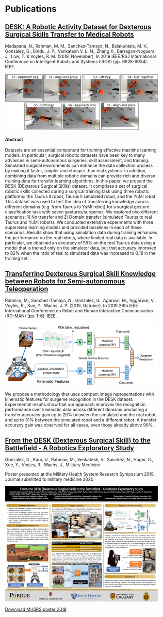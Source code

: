 # Publications

## [DESK: A Robotic Activity Dataset for Dexterous Surgical Skills Transfer to Medical Robots](https://ieeexplore.ieee.org/document/8967760)

Madapana, N., Rahman, M. M., Sanchez-Tamayo, N., Balakuntala, M. V., Gonzalez, G., Bindu, J. P., Venkatesh V. L. N., Zhang X., Barragan-Noguera, J., Low, T. & Voyles, R. M. (2019, November). In 2019 IEEE/RSJ International Conference on Intelligent Robots and Systems (IROS) (pp. 6928-6934). IEEE.


<p align="center">
  <img width="640" src="surgemes2.png">
</p>

#### Abstract

Datasets are an essential component for training effective machine learning models. In particular, surgical robotic datasets have been key to many advances in semi-autonomous surgeries, skill assessment, and training. Simulated surgical environments can enhance the data collection process by making it faster, simpler and cheaper than real systems. In addition, combining data from multiple robotic domains can provide rich and diverse training data for transfer learning algorithms. In this paper, we present the DESK (DExterous Surgical SKills) dataset. It comprises a set of surgical robotic skills collected during a surgical training task using three robotic platforms: the Taurus II robot, Taurus II simulated robot, and the YuMi robot. This dataset was used to test the idea of transferring knowledge across different domains (e.g. from Taurus to YuMi robot) for a surgical gesture classification task with seven gestures/surgemes. We explored two different scenarios: 1) No transfer and 2) Domain transfer (simulated Taurus to real Taurus and YuMi robots). We conducted extensive experiments with three supervised learning models and provided baselines in each of these scenarios. Results show that using simulation data during training enhances the performance on the real robots, where limited real data is available. In particular, we obtained an accuracy of 55% on the real Taurus data using a model that is trained only on the simulator data, but that accuracy improved to 82% when the ratio of real to simulated data was increased to 0.18 in the training set.



## [Transferring Dexterous Surgical Skill Knowledge between Robots for Semi-autonomous Teleoperation](https://ieeexplore-ieee-org.ezproxy.lib.purdue.edu/abstract/document/8956396)

Rahman, M., Sanchez-Tamayo, N., Gonzalez, G., Agarwal, M., Aggarwal, V., Voyles, R., Xue, Y., Wachs, J. P. (2019, October). In 2019 28th IEEE International Conference on Robot and Human Interactive Communication (RO-MAN) (pp. 1-6). IEEE.

<p align="center">
  <img width="640" src="surgeme_rec.png">
</p>

We propose a methodology that uses compact image representations with kinematic features for surgeme recognition in the DESK dataset. Experimental results show that our approach improves the recognition performance over kinematic data across different domains producing a transfer accuracy gain up to 20% between the simulated and the real robot, and up to 31% between the simulated robot and a different robot. A transfer accuracy gain was observed for all cases, even those already above 90%.


## [From the DESK (Dexterous Surgical Skill) to the Battlefield - A Robotics Exploratory Study]()

Gonzalez, G., Kaur, U., Rahman, M., Venkatesh, V., Sanchez, N., Hager, G., Xue, Y., Voyles, R., Wachs, J., Military Medicine

Poster presented at the Military Health System Research Symposium 2019. Journal submitted to military medicine 2020.

<p align="center">
  <img src="poster_image.png">
</p>

<a href="{{site.baseurl}}/MHSRS poster.pdf" download="MHSRS poster.pdf">Download MHSRS poster 2019</a>